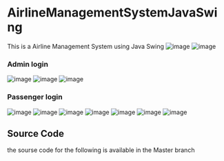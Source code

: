 # AirlineManagementSystemJavaSwing
This is a Airline Management System using Java Swing
![image](https://user-images.githubusercontent.com/109974757/235136476-58fcbc56-8796-4d90-8519-cc79c481e939.png)
![image](https://user-images.githubusercontent.com/109974757/235145987-e7fbcdd4-e6a7-4d62-8f53-46b1a6c22397.png)
### Admin login
![image](https://user-images.githubusercontent.com/109974757/235146119-f65eeb6b-a427-45a3-ab30-966d0a2b5694.png)
![image](https://user-images.githubusercontent.com/109974757/235146812-b85ad504-6066-4c09-9bc6-0184fd1353fe.png)
![image](https://user-images.githubusercontent.com/109974757/235147580-db4a5907-0b47-49db-b274-5a3d7f67869b.png)

### Passenger login
![image](https://user-images.githubusercontent.com/109974757/235145562-bb12c343-c114-46af-b5e6-42dce4d830af.png)
![image](https://user-images.githubusercontent.com/109974757/235145841-2643d54c-c30a-40d9-86fe-9a4b0b1b76a2.png)
![image](https://user-images.githubusercontent.com/109974757/235148152-4e26726c-a5a9-4a14-9d45-f12211da6935.png)
![image](https://user-images.githubusercontent.com/109974757/235148242-c16ed6d8-faee-4ac0-ac2b-600ef24333c0.png)
![image](https://user-images.githubusercontent.com/109974757/235148358-ef32f64c-e6bc-42a4-bebf-4ffe36f2f944.png)
![image](https://user-images.githubusercontent.com/109974757/235148500-44de50c3-6dce-4214-93e8-5aac314cf48e.png)
![image](https://user-images.githubusercontent.com/109974757/235148606-c9a01510-be2b-43ae-88ca-742cf8826f77.png)


## Source Code
the sourse code for the following is available in the Master branch
